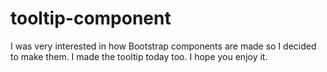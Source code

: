 # tooltip-component
I was very interested in how Bootstrap components are made so I decided to make them. I made the tooltip today too. I hope you enjoy it.
